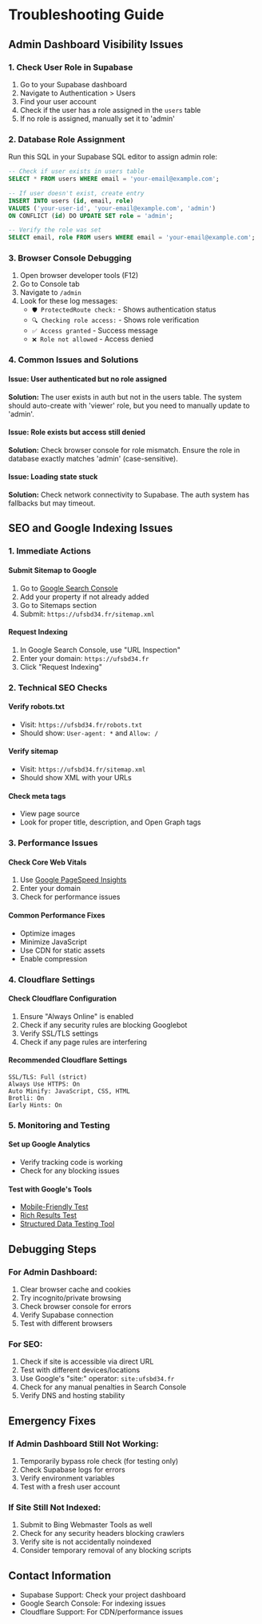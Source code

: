 # Troubleshooting Guide

## Admin Dashboard Visibility Issues

### 1. Check User Role in Supabase
1. Go to your Supabase dashboard
2. Navigate to Authentication > Users
3. Find your user account
4. Check if the user has a role assigned in the `users` table
5. If no role is assigned, manually set it to 'admin'

### 2. Database Role Assignment
Run this SQL in your Supabase SQL editor to assign admin role:

```sql
-- Check if user exists in users table
SELECT * FROM users WHERE email = 'your-email@example.com';

-- If user doesn't exist, create entry
INSERT INTO users (id, email, role) 
VALUES ('your-user-id', 'your-email@example.com', 'admin')
ON CONFLICT (id) DO UPDATE SET role = 'admin';

-- Verify the role was set
SELECT email, role FROM users WHERE email = 'your-email@example.com';
```

### 3. Browser Console Debugging
1. Open browser developer tools (F12)
2. Go to Console tab
3. Navigate to `/admin`
4. Look for these log messages:
   - `🛡️ ProtectedRoute check:` - Shows authentication status
   - `🔍 Checking role access:` - Shows role verification
   - `✅ Access granted` - Success message
   - `❌ Role not allowed` - Access denied

### 4. Common Issues and Solutions

#### Issue: User authenticated but no role assigned
**Solution:** The user exists in auth but not in the users table. The system should auto-create with 'viewer' role, but you need to manually update to 'admin'.

#### Issue: Role exists but access still denied
**Solution:** Check browser console for role mismatch. Ensure the role in database exactly matches 'admin' (case-sensitive).

#### Issue: Loading state stuck
**Solution:** Check network connectivity to Supabase. The auth system has fallbacks but may timeout.

## SEO and Google Indexing Issues

### 1. Immediate Actions

#### Submit Sitemap to Google
1. Go to [Google Search Console](https://search.google.com/search-console)
2. Add your property if not already added
3. Go to Sitemaps section
4. Submit: `https://ufsbd34.fr/sitemap.xml`

#### Request Indexing
1. In Google Search Console, use "URL Inspection"
2. Enter your domain: `https://ufsbd34.fr`
3. Click "Request Indexing"

### 2. Technical SEO Checks

#### Verify robots.txt
- Visit: `https://ufsbd34.fr/robots.txt`
- Should show: `User-agent: *` and `Allow: /`

#### Verify sitemap
- Visit: `https://ufsbd34.fr/sitemap.xml`
- Should show XML with your URLs

#### Check meta tags
- View page source
- Look for proper title, description, and Open Graph tags

### 3. Performance Issues

#### Check Core Web Vitals
1. Use [Google PageSpeed Insights](https://pagespeed.web.dev/)
2. Enter your domain
3. Check for performance issues

#### Common Performance Fixes
- Optimize images
- Minimize JavaScript
- Use CDN for static assets
- Enable compression

### 4. Cloudflare Settings

#### Check Cloudflare Configuration
1. Ensure "Always Online" is enabled
2. Check if any security rules are blocking Googlebot
3. Verify SSL/TLS settings
4. Check if any page rules are interfering

#### Recommended Cloudflare Settings
```
SSL/TLS: Full (strict)
Always Use HTTPS: On
Auto Minify: JavaScript, CSS, HTML
Brotli: On
Early Hints: On
```

### 5. Monitoring and Testing

#### Set up Google Analytics
- Verify tracking code is working
- Check for any blocking issues

#### Test with Google's Tools
- [Mobile-Friendly Test](https://search.google.com/test/mobile-friendly)
- [Rich Results Test](https://search.google.com/test/rich-results)
- [Structured Data Testing Tool](https://search.google.com/structured-data/testing-tool)

## Debugging Steps

### For Admin Dashboard:
1. Clear browser cache and cookies
2. Try incognito/private browsing
3. Check browser console for errors
4. Verify Supabase connection
5. Test with different browsers

### For SEO:
1. Check if site is accessible via direct URL
2. Test with different devices/locations
3. Use Google's "site:" operator: `site:ufsbd34.fr`
4. Check for any manual penalties in Search Console
5. Verify DNS and hosting stability

## Emergency Fixes

### If Admin Dashboard Still Not Working:
1. Temporarily bypass role check (for testing only)
2. Check Supabase logs for errors
3. Verify environment variables
4. Test with a fresh user account

### If Site Still Not Indexed:
1. Submit to Bing Webmaster Tools as well
2. Check for any security headers blocking crawlers
3. Verify site is not accidentally noindexed
4. Consider temporary removal of any blocking scripts

## Contact Information
- Supabase Support: Check your project dashboard
- Google Search Console: For indexing issues
- Cloudflare Support: For CDN/performance issues